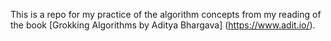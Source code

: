 This is a repo for my practice of the algorithm concepts from my reading of the book [Grokking Algorithms by Aditya Bhargava] (https://www.adit.io/).